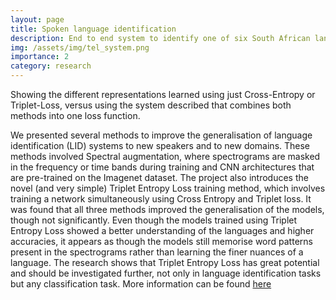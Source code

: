 ```yaml
---
layout: page
title: Spoken language identification
description: End to end system to identify one of six South African languages from the NCHLT dataset.
img: /assets/img/tel_system.png
importance: 2
category: research
---
```



<div class="row">
    <div class="col-sm mt-3 mt-md-0">
        <img class="img-fluid rounded z-depth-1" src="{{ '/assets/img/densenet_lwazi_embeddings.png' | relative_url }}" alt="" title="tel-densent"/>
    </div>
</div>
<div class="caption">
    Showing the different representations learned using just Cross-Entropy or Triplet-Loss, versus using the system described that combines both methods into one loss function.
</div>

We presented several methods to improve the generalisation of language identification (LID) systems to
new speakers and to new domains. These methods involved Spectral augmentation, where spectrograms
are masked in the frequency or time bands during training and CNN architectures that are pre-trained
on the Imagenet dataset. The project also introduces the novel (and very simple) Triplet Entropy Loss training method,
which involves training a network simultaneously using Cross Entropy and Triplet loss. It was found
that all three methods improved the generalisation of the models, though not significantly. Even
though the models trained using Triplet Entropy Loss showed a better understanding of the languages
and higher accuracies, it appears as though the models still memorise word patterns present in the
spectrograms rather than learning the finer nuances of a language. The research shows that Triplet
Entropy Loss has great potential and should be investigated further, not only in language identification
tasks but any classification task. More information can be found [here](https://arxiv.org/abs/2012.03775)
